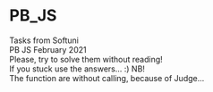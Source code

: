 # PB_JS<br>
Tasks from Softuni<br>
PB JS February 2021
<br>
Please, try to solve them without reading!<br>
If you stuck use the answers...
:)
NB!<br>
The function are without calling, because of Judge...
